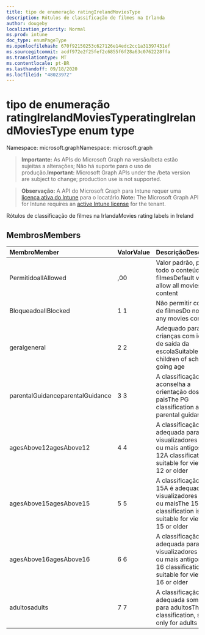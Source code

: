 ```yaml
---
title: tipo de enumeração ratingIrelandMoviesType
description: Rótulos de classificação de filmes na Irlanda
author: dougeby
localization_priority: Normal
ms.prod: intune
doc_type: enumPageType
ms.openlocfilehash: 670f92150253c627126e14edc2cc1a31397431ef
ms.sourcegitcommit: acdf972e2f25fef2c6855f6f28a63c0762228ffa
ms.translationtype: MT
ms.contentlocale: pt-BR
ms.lasthandoff: 09/18/2020
ms.locfileid: "48023972"
---
```

# <a name="ratingirelandmoviestype-enum-type"></a><span data-ttu-id="8dd8d-103">tipo de enumeração ratingIrelandMoviesType</span><span class="sxs-lookup"><span data-stu-id="8dd8d-103">ratingIrelandMoviesType enum type</span></span>

<span data-ttu-id="8dd8d-104">Namespace: microsoft.graph</span><span class="sxs-lookup"><span data-stu-id="8dd8d-104">Namespace: microsoft.graph</span></span>

> <span data-ttu-id="8dd8d-105">**Importante:** As APIs do Microsoft Graph na versão/beta estão sujeitas a alterações; Não há suporte para o uso de produção.</span><span class="sxs-lookup"><span data-stu-id="8dd8d-105">**Important:** Microsoft Graph APIs under the /beta version are subject to change; production use is not supported.</span></span>

> <span data-ttu-id="8dd8d-106">**Observação:** A API do Microsoft Graph para Intune requer uma [licença ativa do Intune](https://go.microsoft.com/fwlink/?linkid=839381) para o locatário.</span><span class="sxs-lookup"><span data-stu-id="8dd8d-106">**Note:** The Microsoft Graph API for Intune requires an [active Intune license](https://go.microsoft.com/fwlink/?linkid=839381) for the tenant.</span></span>

<span data-ttu-id="8dd8d-107">Rótulos de classificação de filmes na Irlanda</span><span class="sxs-lookup"><span data-stu-id="8dd8d-107">Movies rating labels in Ireland</span></span>

## <a name="members"></a><span data-ttu-id="8dd8d-108">Membros</span><span class="sxs-lookup"><span data-stu-id="8dd8d-108">Members</span></span>
|<span data-ttu-id="8dd8d-109">Membro</span><span class="sxs-lookup"><span data-stu-id="8dd8d-109">Member</span></span>|<span data-ttu-id="8dd8d-110">Valor</span><span class="sxs-lookup"><span data-stu-id="8dd8d-110">Value</span></span>|<span data-ttu-id="8dd8d-111">Descrição</span><span class="sxs-lookup"><span data-stu-id="8dd8d-111">Description</span></span>|
|:---|:---|:---|
|<span data-ttu-id="8dd8d-112">Permitido</span><span class="sxs-lookup"><span data-stu-id="8dd8d-112">allAllowed</span></span>|<span data-ttu-id="8dd8d-113">,0</span><span class="sxs-lookup"><span data-stu-id="8dd8d-113">0</span></span>|<span data-ttu-id="8dd8d-114">Valor padrão, permitir todo o conteúdo de filmes</span><span class="sxs-lookup"><span data-stu-id="8dd8d-114">Default value, allow all movies content</span></span>|
|<span data-ttu-id="8dd8d-115">Bloqueado</span><span class="sxs-lookup"><span data-stu-id="8dd8d-115">allBlocked</span></span>|<span data-ttu-id="8dd8d-116">1 </span><span class="sxs-lookup"><span data-stu-id="8dd8d-116">1</span></span>|<span data-ttu-id="8dd8d-117">Não permitir conteúdo de filmes</span><span class="sxs-lookup"><span data-stu-id="8dd8d-117">Do not allow any movies content</span></span>|
|<span data-ttu-id="8dd8d-118">geral</span><span class="sxs-lookup"><span data-stu-id="8dd8d-118">general</span></span>|<span data-ttu-id="8dd8d-119">2 </span><span class="sxs-lookup"><span data-stu-id="8dd8d-119">2</span></span>|<span data-ttu-id="8dd8d-120">Adequado para crianças com idade de saída da escola</span><span class="sxs-lookup"><span data-stu-id="8dd8d-120">Suitable for children of school going age</span></span>|
|<span data-ttu-id="8dd8d-121">parentalGuidance</span><span class="sxs-lookup"><span data-stu-id="8dd8d-121">parentalGuidance</span></span>|<span data-ttu-id="8dd8d-122">3 </span><span class="sxs-lookup"><span data-stu-id="8dd8d-122">3</span></span>|<span data-ttu-id="8dd8d-123">A classificação PG aconselha a orientação dos pais</span><span class="sxs-lookup"><span data-stu-id="8dd8d-123">The PG classification advises parental guidance</span></span>|
|<span data-ttu-id="8dd8d-124">agesAbove12</span><span class="sxs-lookup"><span data-stu-id="8dd8d-124">agesAbove12</span></span>|<span data-ttu-id="8dd8d-125">4 </span><span class="sxs-lookup"><span data-stu-id="8dd8d-125">4</span></span>|<span data-ttu-id="8dd8d-126">A classificação 12A é adequada para visualizadores de 12 ou mais antigos</span><span class="sxs-lookup"><span data-stu-id="8dd8d-126">The 12A classification is suitable for viewers of 12 or older</span></span>|
|<span data-ttu-id="8dd8d-127">agesAbove15</span><span class="sxs-lookup"><span data-stu-id="8dd8d-127">agesAbove15</span></span>|<span data-ttu-id="8dd8d-128">5 </span><span class="sxs-lookup"><span data-stu-id="8dd8d-128">5</span></span>|<span data-ttu-id="8dd8d-129">A classificação do 15A é adequada para visualizadores de 15 ou mais</span><span class="sxs-lookup"><span data-stu-id="8dd8d-129">The 15A classification is suitable for viewers of 15 or older</span></span>|
|<span data-ttu-id="8dd8d-130">agesAbove16</span><span class="sxs-lookup"><span data-stu-id="8dd8d-130">agesAbove16</span></span>|<span data-ttu-id="8dd8d-131">6 </span><span class="sxs-lookup"><span data-stu-id="8dd8d-131">6</span></span>|<span data-ttu-id="8dd8d-132">A classificação 16 é adequada para visualizadores de 16 ou mais antigos</span><span class="sxs-lookup"><span data-stu-id="8dd8d-132">The 16 classification is suitable for viewers of 16 or older</span></span>|
|<span data-ttu-id="8dd8d-133">adultos</span><span class="sxs-lookup"><span data-stu-id="8dd8d-133">adults</span></span>|<span data-ttu-id="8dd8d-134">7 </span><span class="sxs-lookup"><span data-stu-id="8dd8d-134">7</span></span>|<span data-ttu-id="8dd8d-135">A classificação 18, adequada somente para adultos</span><span class="sxs-lookup"><span data-stu-id="8dd8d-135">The 18 classification, suitable only for adults</span></span>|






